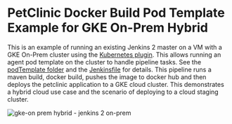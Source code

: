 # PetClinic Docker Build Pod Template Example for GKE On-Prem Hybrid

This is an example of running an existing Jenkins 2 master on a VM with a GKE On-Prem cluster using the [Kubernetes plugin](https://github.com/jenkinsci/kubernetes-plugin). This allows running an agent pod template on the cluster to handle pipeline tasks. See the [podTemplate folder](https://github.com/jefferyfry/spring-petclinic-docker-build-podTemplate-gkeonprem/tree/master/podTemplate) and the [Jenkinsfile](https://github.com/jefferyfry/spring-petclinic-docker-build-podTemplate-gkeonprem/blob/master/Jenkinsfile) for details. This pipeline runs a maven build, docker build, pushes the image to docker hub and then deploys the petclinic application to a GKE cloud cluster. This demonstrates a hybrid cloud use case and the scenario of deploying to a cloud staging cluster.

![gke-on prem hybrid - jenkins 2 on-prem](https://user-images.githubusercontent.com/6440106/52495340-3cab1300-2b85-11e9-921a-60b935eb50d4.png)




